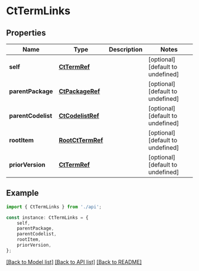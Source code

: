 # CtTermLinks


## Properties

Name | Type | Description | Notes
------------ | ------------- | ------------- | -------------
**self** | [**CtTermRef**](CtTermRef.md) |  | [optional] [default to undefined]
**parentPackage** | [**CtPackageRef**](CtPackageRef.md) |  | [optional] [default to undefined]
**parentCodelist** | [**CtCodelistRef**](CtCodelistRef.md) |  | [optional] [default to undefined]
**rootItem** | [**RootCtTermRef**](RootCtTermRef.md) |  | [optional] [default to undefined]
**priorVersion** | [**CtTermRef**](CtTermRef.md) |  | [optional] [default to undefined]

## Example

```typescript
import { CtTermLinks } from './api';

const instance: CtTermLinks = {
    self,
    parentPackage,
    parentCodelist,
    rootItem,
    priorVersion,
};
```

[[Back to Model list]](../README.md#documentation-for-models) [[Back to API list]](../README.md#documentation-for-api-endpoints) [[Back to README]](../README.md)
